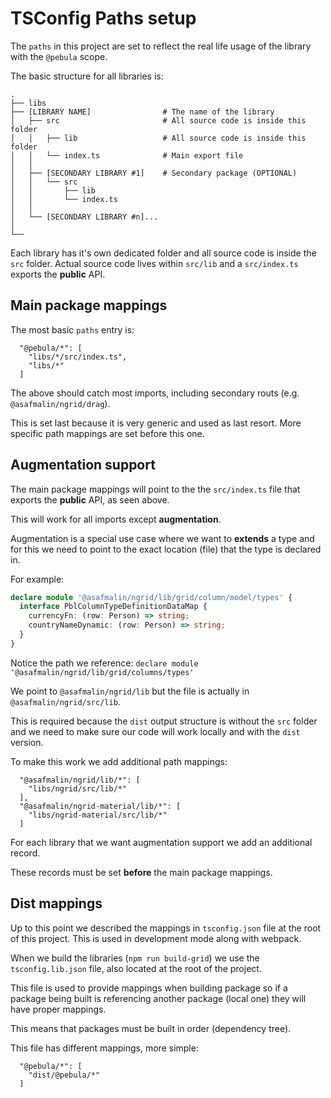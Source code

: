 # TSConfig Paths setup

The `paths` in this project are set to reflect the real life usage of the library with the `@pebula` scope.

The basic structure for all libraries is:

    .
    ├── libs
    ├── [LIBRARY NAME]                # The name of the library
    │   ├── src                       # All source code is inside this folder
    │   │   ├── lib                   # All source code is inside this folder
    │   │   └── index.ts              # Main export file
    │   │
    │   ├── [SECONDARY LIBRARY #1]    # Secondary package (OPTIONAL)
    │   │   └── src
    │   │       ├── lib
    │   │       └── index.ts
    │   │
    │   └── [SECONDARY LIBRARY #n]...
    │
    └──

Each library has it's own dedicated folder and all source code is inside the `src` folder. Actual source code lives within `src/lib` and a `src/index.ts` exports the **public** API.

## Main package mappings

The most basic `paths` entry is:

```
  "@pebula/*": [
    "libs/*/src/index.ts",
    "libs/*"
  ]
```

The above should catch most imports, including secondary routs (e.g. `@asafmalin/ngrid/drag`).

This is set last because it is very generic and used as last resort. More specific
path mappings are set before this one.

## Augmentation support

The main package mappings will point to the the `src/index.ts` file that exports the **public** API, as seen above.

This will work for all imports except **augmentation**.

Augmentation is a special use case where we want to **extends** a type and for this
we need to point to the exact location (file) that the type is declared in.

For example:

```ts
declare module '@asafmalin/ngrid/lib/grid/column/model/types' {
  interface PblColumnTypeDefinitionDataMap {
    currencyFn: (row: Person) => string;
    countryNameDynamic: (row: Person) => string;
  }
}
```

Notice the path we reference: `declare module '@asafmalin/ngrid/lib/grid/columns/types'`

We point to `@asafmalin/ngrid/lib` but the file is actually in `@asafmalin/ngrid/src/lib`.

This is required because the `dist` output structure is without the `src` folder and we need to make sure our code will work locally and with the `dist` version.

To make this work we add additional path mappings:

```
  "@asafmalin/ngrid/lib/*": [
    "libs/ngrid/src/lib/*"
  ],
  "@asafmalin/ngrid-material/lib/*": [
    "libs/ngrid-material/src/lib/*"
  ]
```

For each library that we want augmentation support we add an additional record.

These records must be set **before** the main package mappings.

## Dist mappings

Up to this point we described the mappings in `tsconfig.json` file at the root of this project. This is used in development mode along with webpack.

When we build the libraries (`npm run build-grid`) we use the `tsconfig.lib.json` file, also located at the root of the project.

This file is used to provide mappings when building package so if a package being built
is referencing another package (local one) they will have proper mappings.

This means that packages must be built in order (dependency tree).

This file has different mappings, more simple:

```
  "@pebula/*": [
    "dist/@pebula/*"
  ]
```
